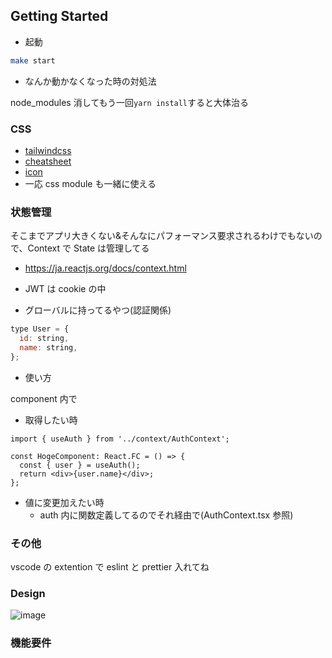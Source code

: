 ## Getting Started

- 起動

```bash
make start
```

- なんか動かなくなった時の対処法

node_modules 消してもう一回`yarn install`すると大体治る

### CSS

- [tailwindcss](https://tailwindcss.com/)
- [cheatsheet](https://nerdcave.com/tailwind-cheat-sheet)
- [icon](https://heroicons.com/)
- 一応 css module も一緒に使える

### 状態管理

そこまでアプリ大きくない&そんなにパフォーマンス要求されるわけでもないので、Context で State は管理してる

- https://ja.reactjs.org/docs/context.html

- JWT は cookie の中

- グローバルに持ってるやつ(認証関係)

```js
type User = {
  id: string,
  name: string,
};
```

- 使い方

component 内で

- 取得したい時

```tsx
import { useAuth } from '../context/AuthContext';

const HogeComponent: React.FC = () => {
  const { user } = useAuth();
  return <div>{user.name}</div>;
};
```

- 値に変更加えたい時
  - auth 内に関数定義してるのでそれ経由で(AuthContext.tsx 参照)

### その他

vscode の extention で eslint と prettier 入れてね

### Design

![image](https://user-images.githubusercontent.com/69241625/130506096-a55de645-093b-46df-8dff-c532997fc64b.png)

### 機能要件
